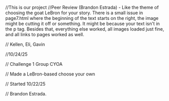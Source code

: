 //This is our project
//Peer Review (Brandon Estrada) - Like the theme of choosing the goat LeBron for your story. There is a small issue in page7.html where the beginning of the text starts on the right, the image might be cutting it off or something. It might be because your text isn't in the p tag. Besides that, everything else worked, all images loaded just fine, and all links to pages worked as well.

// Kellen, Eli, Gavin

 //10/24/25

 // Challenge 1 Group CYOA

 // Made a LeBron-based choose your own

 // Started 10/22/25

// Brandon Estrada.
